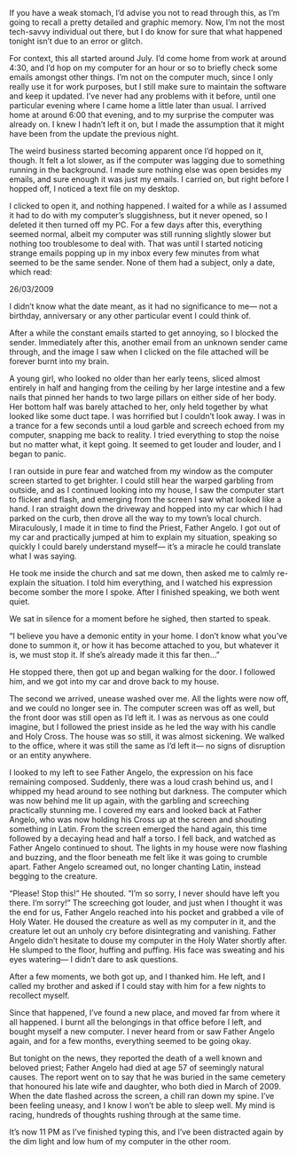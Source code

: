 
If you have a weak stomach, I’d advise you not to read through this, as I’m going to recall a pretty detailed and graphic memory. Now, I’m not the most tech-savvy individual out there, but I do know for sure that what happened tonight isn’t due to an error or glitch. 

For context, this all started around July. I’d come home from work at around 4:30, and I’d hop on my computer for an hour or so to briefly check some emails amongst other things. I’m not on the computer much, since I only really use it for work purposes, but I still make sure to maintain the software and keep it updated. I’ve never had any problems with it before, until one particular evening where I came home a little later than usual. I arrived home at around 6:00 that evening, and to my surprise the computer was already on. I knew I hadn’t left it on, but I made the assumption that it might have been from the update the previous night. 

The weird business started becoming apparent once I’d hopped on it, though. It felt a lot slower, as if the computer was lagging due to something running in the background. I made sure nothing else was open besides my emails, and sure enough it was just my emails. I carried on, but right before I hopped off, I noticed a text file on my desktop.

I clicked to open it, and nothing happened. I waited for a while as I assumed it had to do with my computer’s sluggishness, but it never opened, so I deleted it then turned off my PC.
For a few days after this, everything seemed normal, albeit my computer was still running slightly slower but nothing too troublesome to deal with. That was until I started noticing strange emails popping up in my inbox every few minutes from what seemed to be the same sender. None of them had a subject, only a date, which read:

26/03/2009

I didn’t know what the date meant, as it had no  significance to me— not a birthday, anniversary or any other particular event I could think of. 

After a while the constant emails started to get annoying, so I blocked the sender. Immediately after this, another email from an unknown sender came through, and the image I saw when I clicked on the file attached will be forever burnt into my brain.

A young girl, who looked no older than her early teens, sliced almost entirely in half and hanging from the ceiling by her large intestine and a few nails that pinned her hands to two large pillars on either side of her body. Her bottom half was barely attached to her, only held together by what looked like some duct tape. I was horrified but I couldn’t look away. I was in a trance for a few seconds until a loud garble and screech echoed from my computer, snapping me back to reality. I tried everything to stop the noise but no matter what, it kept going. It seemed to get louder and louder, and I began to panic. 

I ran outside in pure fear and watched from my window as the computer screen started to get brighter. I could still hear the warped garbling from outside, and as I continued looking into my house, I saw the computer start to flicker and flash, and emerging from the screen I saw what looked like a hand. I ran straight down the driveway and hopped into my car which I had parked on the curb, then drove all the way to my town’s local church. Miraculously, I made it in time to find the Priest, Father Angelo. I got out of my car and practically jumped at him to explain my situation, speaking so quickly I could barely understand myself— it’s a miracle he could translate what I was saying. 

He took me inside the church and sat me down, then asked me to calmly re-explain the situation. I told him everything, and I watched his expression become somber the more I spoke. After I finished speaking, we both went quiet. 

We sat in silence for a moment before he sighed, then started to speak. 

“I believe you have a demonic entity in your home. I don’t know what you’ve done to summon it, or how it has become attached to you, but whatever it is, we must stop it. If she’s already made it this far then…”

He stopped there, then got up and began walking for the door. I followed him, and we got into my car and drove back to my house. 

The second we arrived, unease washed over me. All the lights were now off, and we could no longer see in. The computer screen was off as well, but the front door was still open as I’d left it. I was as nervous as one could imagine, but I followed the priest inside as he led the way with his candle and Holy Cross. The house was so still, it was almost sickening. We walked to the office, where it was still the same as I’d left it— no signs of disruption or an entity anywhere. 

I looked to my left to see Father Angelo, the expression on his face remaining composed. Suddenly, there was a loud crash behind us, and I whipped my head around to see nothing but darkness. The computer which was now behind me lit up again, with the garbling and screeching practically stunning me. I covered my ears and looked back at Father Angelo, who was now holding his Cross up at the screen and shouting something in Latin. From the screen emerged the hand again, this time followed by a decaying head and half a torso. I fell back, and watched as Father Angelo continued to shout. The lights in my house were now flashing and buzzing, and the floor beneath me felt like it was going to crumble apart. Father Angelo screamed out, no longer chanting Latin, instead begging to the creature.

“Please! Stop this!” He shouted. “I’m so sorry, I never should have left you there. I’m sorry!” The screeching got louder, and just when I thought it was the end for us, Father Angelo reached into his pocket and grabbed a vile of Holy Water. He doused the creature as well as my computer in it, and the creature let out an unholy cry before disintegrating and vanishing. Father Angelo didn’t hesitate to douse my computer in the Holy Water shortly after. He slumped to the floor, huffing and puffing. His face was sweating and his eyes watering— I didn’t dare to ask questions. 

After a few moments, we both got up, and I thanked him. He left, and I called my brother and asked if I could stay with him for a few nights to recollect myself. 

Since that happened, I’ve found a new place, and moved far from where it all happened. I burnt all the belongings in that office before I left, and bought myself a new computer. I never heard from or saw Father Angelo again, and for a few months, everything seemed to be going okay. 

But tonight on the news, they reported the death of a well known and beloved priest; Father Angelo had died at age 57 of seemingly natural causes. The report went on to say that he was buried in the same cemetery that honoured his late wife and daughter, who both died in March of 2009. When the date flashed across the screen, a chill ran down my spine. I’ve been feeling uneasy, and I know I won’t be able to sleep well. My mind is racing, hundreds of thoughts rushing through at the same time. 

It’s now 11 PM as I’ve finished typing this, and I’ve been distracted again by the dim light and low hum of my computer in the other room.